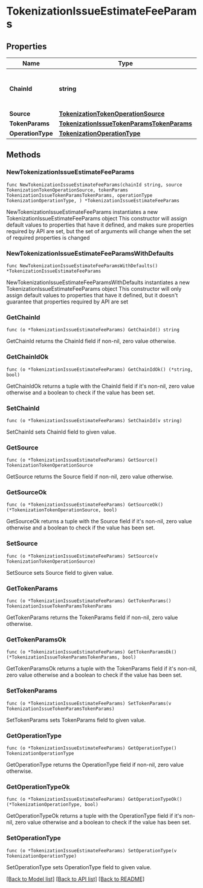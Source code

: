# TokenizationIssueEstimateFeeParams

## Properties

Name | Type | Description | Notes
------------ | ------------- | ------------- | -------------
**ChainId** | **string** | The chain ID where the token will be issued. | 
**Source** | [**TokenizationTokenOperationSource**](TokenizationTokenOperationSource.md) |  | 
**TokenParams** | [**TokenizationIssueTokenParamsTokenParams**](TokenizationIssueTokenParamsTokenParams.md) |  | 
**OperationType** | [**TokenizationOperationType**](TokenizationOperationType.md) |  | 

## Methods

### NewTokenizationIssueEstimateFeeParams

`func NewTokenizationIssueEstimateFeeParams(chainId string, source TokenizationTokenOperationSource, tokenParams TokenizationIssueTokenParamsTokenParams, operationType TokenizationOperationType, ) *TokenizationIssueEstimateFeeParams`

NewTokenizationIssueEstimateFeeParams instantiates a new TokenizationIssueEstimateFeeParams object
This constructor will assign default values to properties that have it defined,
and makes sure properties required by API are set, but the set of arguments
will change when the set of required properties is changed

### NewTokenizationIssueEstimateFeeParamsWithDefaults

`func NewTokenizationIssueEstimateFeeParamsWithDefaults() *TokenizationIssueEstimateFeeParams`

NewTokenizationIssueEstimateFeeParamsWithDefaults instantiates a new TokenizationIssueEstimateFeeParams object
This constructor will only assign default values to properties that have it defined,
but it doesn't guarantee that properties required by API are set

### GetChainId

`func (o *TokenizationIssueEstimateFeeParams) GetChainId() string`

GetChainId returns the ChainId field if non-nil, zero value otherwise.

### GetChainIdOk

`func (o *TokenizationIssueEstimateFeeParams) GetChainIdOk() (*string, bool)`

GetChainIdOk returns a tuple with the ChainId field if it's non-nil, zero value otherwise
and a boolean to check if the value has been set.

### SetChainId

`func (o *TokenizationIssueEstimateFeeParams) SetChainId(v string)`

SetChainId sets ChainId field to given value.


### GetSource

`func (o *TokenizationIssueEstimateFeeParams) GetSource() TokenizationTokenOperationSource`

GetSource returns the Source field if non-nil, zero value otherwise.

### GetSourceOk

`func (o *TokenizationIssueEstimateFeeParams) GetSourceOk() (*TokenizationTokenOperationSource, bool)`

GetSourceOk returns a tuple with the Source field if it's non-nil, zero value otherwise
and a boolean to check if the value has been set.

### SetSource

`func (o *TokenizationIssueEstimateFeeParams) SetSource(v TokenizationTokenOperationSource)`

SetSource sets Source field to given value.


### GetTokenParams

`func (o *TokenizationIssueEstimateFeeParams) GetTokenParams() TokenizationIssueTokenParamsTokenParams`

GetTokenParams returns the TokenParams field if non-nil, zero value otherwise.

### GetTokenParamsOk

`func (o *TokenizationIssueEstimateFeeParams) GetTokenParamsOk() (*TokenizationIssueTokenParamsTokenParams, bool)`

GetTokenParamsOk returns a tuple with the TokenParams field if it's non-nil, zero value otherwise
and a boolean to check if the value has been set.

### SetTokenParams

`func (o *TokenizationIssueEstimateFeeParams) SetTokenParams(v TokenizationIssueTokenParamsTokenParams)`

SetTokenParams sets TokenParams field to given value.


### GetOperationType

`func (o *TokenizationIssueEstimateFeeParams) GetOperationType() TokenizationOperationType`

GetOperationType returns the OperationType field if non-nil, zero value otherwise.

### GetOperationTypeOk

`func (o *TokenizationIssueEstimateFeeParams) GetOperationTypeOk() (*TokenizationOperationType, bool)`

GetOperationTypeOk returns a tuple with the OperationType field if it's non-nil, zero value otherwise
and a boolean to check if the value has been set.

### SetOperationType

`func (o *TokenizationIssueEstimateFeeParams) SetOperationType(v TokenizationOperationType)`

SetOperationType sets OperationType field to given value.



[[Back to Model list]](../README.md#documentation-for-models) [[Back to API list]](../README.md#documentation-for-api-endpoints) [[Back to README]](../README.md)


